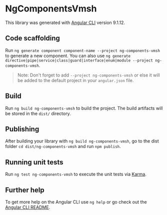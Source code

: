 # NgComponentsVmsh

This library was generated with [Angular CLI](https://github.com/angular/angular-cli) version 9.1.12.

## Code scaffolding

Run `ng generate component component-name --project ng-components-vmsh` to generate a new component. You can also use `ng generate directive|pipe|service|class|guard|interface|enum|module --project ng-components-vmsh`.
> Note: Don't forget to add `--project ng-components-vmsh` or else it will be added to the default project in your `angular.json` file. 

## Build

Run `ng build ng-components-vmsh` to build the project. The build artifacts will be stored in the `dist/` directory.

## Publishing

After building your library with `ng build ng-components-vmsh`, go to the dist folder `cd dist/ng-components-vmsh` and run `npm publish`.

## Running unit tests

Run `ng test ng-components-vmsh` to execute the unit tests via [Karma](https://karma-runner.github.io).

## Further help

To get more help on the Angular CLI use `ng help` or go check out the [Angular CLI README](https://github.com/angular/angular-cli/blob/master/README.md).
